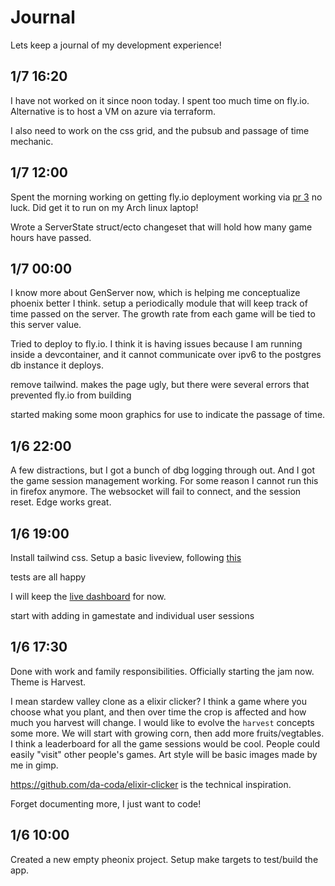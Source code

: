 # Journal

Lets keep a journal of my development experience!

## 1/7 16:20

I have not worked on it since noon today. I spent too much time on fly.io. Alternative is to host a VM on azure via terraform. 

I also need to work on the css grid, and the pubsub and passage of time mechanic.

## 1/7 12:00

Spent the morning working on getting fly.io deployment working via [pr 3](https://github.com/brandonmcclure/LudamDare52/pull/3) no luck. Did get it to run on my Arch linux laptop!

Wrote a ServerState struct/ecto changeset that will hold how many game hours have passed.

## 1/7 00:00

I know more about GenServer now, which is helping me conceptualize phoenix better I think. setup a periodically module that will keep track of time passed on the server. The growth rate from each game will be tied to this server value. 

Tried to deploy to fly.io. I think it is having issues because I am running inside a devcontainer, and it cannot communicate over ipv6 to the postgres db instance it deploys. 

remove tailwind. makes the page ugly, but there were several errors that prevented fly.io from building

started making some moon graphics for use to indicate the passage of time.

## 1/6 22:00

A few distractions, but I got a bunch of dbg logging through out. And I got the game session management working. For some reason I cannot run this in firefox anymore. The websocket will fail to connect, and the session reset. Edge works great.

## 1/6 19:00

Install tailwind css. Setup a basic liveview, following [this](https://elixirprogrammer.com/learn/elixir-phoenix-liveview-counter-with-tailwind-css)

tests are all happy

I will keep the [live dashboard](localhost:4000/dashboard) for now.


start with adding in gamestate and individual user sessions


## 1/6 17:30

Done with work and family responsibilities. Officially starting the jam now. Theme is Harvest.

I mean stardew valley clone as a elixir clicker? I think a game where you choose what you plant, and then over time the crop is affected and how much you harvest will change. I would like to evolve the `harvest` concepts some more. We will start with growing corn, then add more fruits/vegtables.
I think a leaderboard for all the game sessions would be cool. People could easily "visit" other people's games.
Art style will be basic images made by me in gimp.

<https://github.com/da-coda/elixir-clicker> is the technical inspiration.

Forget documenting more, I just want to code!

## 1/6 10:00

Created a new empty pheonix project. Setup make targets to test/build the app.
